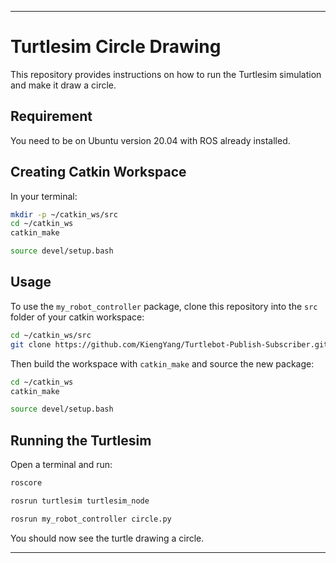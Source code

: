 
---

# Turtlesim Circle Drawing

This repository provides instructions on how to run the Turtlesim simulation and make it draw a circle.

## Requirement

You need to be on Ubuntu version 20.04 with ROS already installed.

## Creating Catkin Workspace

In your terminal:

```bash
mkdir -p ~/catkin_ws/src
cd ~/catkin_ws
catkin_make
```

```bash
source devel/setup.bash
```

## Usage

To use the `my_robot_controller` package, clone this repository into the `src` folder of your catkin workspace:

```bash
cd ~/catkin_ws/src
git clone https://github.com/KiengYang/Turtlebot-Publish-Subscriber.git
```

Then build the workspace with `catkin_make` and source the new package:

```bash
cd ~/catkin_ws
catkin_make
```

```bash
source devel/setup.bash
```


## Running the Turtlesim

Open a terminal and run:

```bash
roscore
```

```bash
rosrun turtlesim turtlesim_node
```

```bash
rosrun my_robot_controller circle.py
```

You should now see the turtle drawing a circle.

---

